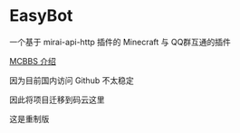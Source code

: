 # EasyBot 
一个基于 mirai-api-http 插件的 Minecraft 与 QQ群互通的插件

[MCBBS 介绍](https://www.mcbbs.net/forum.php?mod=viewthread&tid=1175227)

因为目前国内访问 Github 不太稳定

因此将项目迁移到码云这里

这是重制版